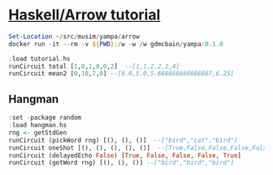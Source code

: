 # [Haskell/Arrow tutorial](https://en.wikibooks.org/wiki/Haskell/Arrow_tutorial)

```PowerShell
Set-Location ~/src/musim/yampa/arrow
docker run -it --rm -v ${PWD}:/w -w /w gdmcbain/yampa:0.1.0
```

```haskell
:load tutorial.hs
runCircuit total [1,0,1,0,0,2]  --[1,1,2,2,2,4]
runCircuit mean2 [0,10,7,8] --[0.0,5.0,5.666666666666667,6.25]
```

## Hangman

```haskell
:set -package random
:load hangman.hs
rng <- getStdGen
runCircuit (pickWord rng) [(), (), ()]  --["bird","cat","bird"]
runCircuit oneShot [(), (), (), (), ()]  --[True,False,False,False,False]
runCircuit (delayedEcho False) [True, False, False, False, True]
runCircuit (getWord rng) [(), (), ()] --["bird","bird","bird"]
```
